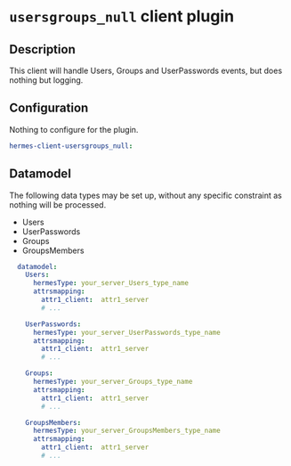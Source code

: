 <!--
Hermes : Change Data Capture (CDC) tool from any source(s) to any target
Copyright (C) 2023 INSA Strasbourg

This file is part of Hermes.

Hermes is free software: you can redistribute it and/or modify
it under the terms of the GNU General Public License as published by
the Free Software Foundation, either version 3 of the License, or
(at your option) any later version.

Hermes is distributed in the hope that it will be useful,
but WITHOUT ANY WARRANTY; without even the implied warranty of
MERCHANTABILITY or FITNESS FOR A PARTICULAR PURPOSE. See the
GNU General Public License for more details.

You should have received a copy of the GNU General Public License
along with Hermes. If not, see <https://www.gnu.org/licenses/>.
-->

# `usersgroups_null` client plugin

## Description

This client will handle Users, Groups and UserPasswords events, but does nothing but logging.

## Configuration

Nothing to configure for the plugin.

```yaml
hermes-client-usersgroups_null:
```

## Datamodel

The following data types may be set up, without any specific constraint as nothing will be processed.

- Users
- UserPasswords
- Groups
- GroupsMembers

```yaml
  datamodel:
    Users:
      hermesType: your_server_Users_type_name
      attrsmapping:
        attr1_client:  attr1_server
        # ...

    UserPasswords:
      hermesType: your_server_UserPasswords_type_name
      attrsmapping:
        attr1_client:  attr1_server
        # ...

    Groups:
      hermesType: your_server_Groups_type_name
      attrsmapping:
        attr1_client:  attr1_server
        # ...

    GroupsMembers:
      hermesType: your_server_GroupsMembers_type_name
      attrsmapping:
        attr1_client:  attr1_server
        # ...
```

